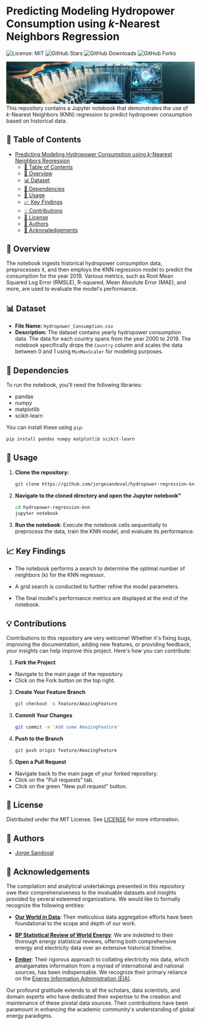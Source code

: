 # Predicting Modeling Hydropower Consumption using *k*-Nearest Neighbors Regression

![License: MIT](https://img.shields.io/badge/License-MIT-yellow.svg)
![GitHub Stars](https://img.shields.io/github/stars/jorgesandoval/hydropower-regression-knn.svg)
![GitHub Downloads](https://img.shields.io/github/downloads/jorgesandoval/hydropower-regression-knn/total.svg)
![GitHub Forks](https://img.shields.io/github/forks/jorgesandoval/hydropower-regression-knn.svg)

![Alt text](images/hydropower.png)
This repository contains a Jupyter notebook that demonstrates the use of *k*-Nearest Neighbors (KNN) regression to predict hydropower consumption based on historical data.

## 📖 Table of Contents
- [Predicting Modeling Hydropower Consumption using *k*-Nearest Neighbors Regression](#predicting-modeling-hydropower-consumption-using-k-nearest-neighbors-regression)
  - [📖 Table of Contents](#-table-of-contents)
  - [📌 Overview](#-overview)
  - [📊 Dataset](#-dataset)
  - [🔧 Dependencies](#-dependencies)
  - [🚀 Usage](#-usage)
  - [📈 Key Findings](#-key-findings)
  - [💡 Contributions](#-contributions)
  - [📜 License](#-license)
  - [👤 Authors](#-authors)
  - [🙌 Acknowledgements](#-acknowledgements)

## 📌 Overview
The notebook ingests historical hydropower consumption data, preprocesses it, and then employs the KNN regression model to predict the consumption for the year 2019. Various metrics, such as Root Mean Squared Log Error (RMSLE), R-squared, Mean Absolute Error (MAE), and more, are used to evaluate the model's performance.

## 📊 Dataset

- **File Name:** `Hydropower_Consumption.csv`
- **Description:** The dataset contains yearly hydropower consumption data. The data for each country spans from the year 2000 to 2019. The notebook specifically drops the `Country` column and scales the data between 0 and 1 using `MinMaxScaler` for modeling purposes.

## 🔧 Dependencies

To run the notebook, you'll need the following libraries:

- pandas
- numpy
- matplotlib
- scikit-learn

You can install these using `pip`:

```bash
pip install pandas numpy matplotlib scikit-learn
```

## 🚀 Usage

1. **Clone the repository:**

   ```bash
   git clone https://github.com/jorgesandoval/hydropower-regression-knn.git
    ```
2. **Navigate to the cloned directory and open the Jupyter notebook"**

    ```bash
    cd hydropower-regression-knn
    jupyter notebook
    ```
3. **Run the notebook**: Execute the notebook cells sequentially to preprocess the data, train the KNN model, and evaluate its performance.

## 📈 Key Findings
* The notebook performs a search to determine the optimal number of neighbors (k) for the KNN regressor.

* A grid search is conducted to further refine the model parameters.

* The final model's performance metrics are displayed at the end of the notebook.

## 💡 Contributions

Contributions to this repository are very welcome! Whether it's fixing bugs, improving the documentation, adding new features, or providing feedback, your insights can help improve this project. Here's how you can contribute:

1. **Fork the Project**
* Navigate to the main page of the repository.
* Click on the Fork button on the top right.

2. **Create Your Feature Branch**
    ```bash
    git checkout -b feature/AmazingFeature
    ```

3. **Commit Your Changes**
    ```bash
    git commit -m 'Add some AmazingFeature'
    ```
4. **Push to the Branch**
    ```bash
    git push origin feature/AmazingFeature
    ```
5. **Open a Pull Request**
* Navigate back to the main page of your forked repository.
* Click on the "Pull requests" tab.
* Click on the green "New pull request" button.


## 📜 License

Distributed under the MIT License. See [LICENSE](https://opensource.org/licenses/MIT) for more information.

## 👤 Authors
* [Jorge Sandoval](https://www.linkedin.com/in/jorge-g-sandoval/)

## 🙌 Acknowledgements

The compilation and analytical undertakings presented in this repository owe their comprehensiveness to the invaluable datasets and insights provided by several esteemed organizations. We would like to formally recognize the following entities:

- **[Our World in Data](https://ourworldindata.org/)**: Their meticulous data aggregation efforts have been foundational to the scope and depth of our work.

- **[BP Statistical Review of World Energy](https://www.bp.com/en/global/corporate/energy-economics/statistical-review-of-world-energy.html)**: We are indebted to their thorough energy statistical reviews, offering both comprehensive energy and electricity data over an extensive historical timeline.

- **[Ember](https://ember-climate.org/data/)**: Their rigorous approach to collating electricity mix data, which amalgamates information from a myriad of international and national sources, has been indispensable. We recognize their primary reliance on the [Energy Information Administration (EIA)](https://www.eia.gov/).

Our profound gratitude extends to all the scholars, data scientists, and domain experts who have dedicated their expertise to the creation and maintenance of these pivotal data sources. Their contributions have been paramount in enhancing the academic community's understanding of global energy paradigms.
